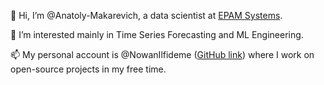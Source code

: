 👋 Hi, I’m @Anatoly-Makarevich, a data scientist at [EPAM Systems](https://www.epam.com/).

👀 I’m interested mainly in Time Series Forecasting and ML Engineering.

📫 My personal account is @NowanIlfideme ([GitHub link](https://github.com/nowanilfideme)) where I work on open-source projects in my free time.
